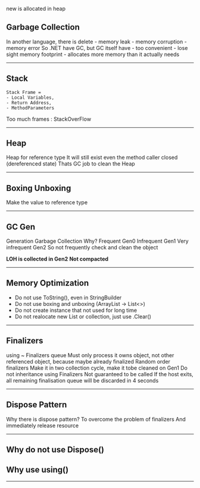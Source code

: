 new is allocated in heap

## Garbage Collection
In another language, there is delete
	- memory leak
	- memory corruption
	- memory error
So .NET have GC, but GC itself have 
	- too convenient
	- lose sight memory footprint
	- allocates more memory than it actually needs

---

## Stack
	Stack Frame = 
	- Local Variables, 
	- Return Address, 
	- MethodParameters
Too much frames : StackOverFlow

---

## Heap
Heap for reference type
It will still exist even the method caller closed (dereferenced state)
Thats GC job to clean the Heap

---
## Boxing Unboxing
Make the value to reference type

---

## GC Gen
Generation Garbage Collection
Why?
Frequent Gen0
Infrequent Gen1
Very infrequent Gen2
So not frequently check and clean the object

**LOH is collected in Gen2**
**Not compacted**

---

## Memory Optimization
- Do not use ToString(), even in StringBuilder
- Do not use boxing and unboxing (ArrayList -> List<>)
- Do not create instance that not used for long time
- Do not realocate new List or collection, just use .Clear()
  
---

## Finalizers
using ~
Finalizers queue
Must only process it owns object, not other referenced object, because maybe already finalized
Random order finalizers
Make it in two collection cycle, make it tobe cleaned on Gen1
Do not inheritance using Finalizers
Not guaranteed to be called
If the host exits, all remaining finalisation queue will be discarded in 4 seconds

---

## Dispose Pattern

Why there is dispose pattern?
To overcome the problem of finalizers
And immediately release resource

---

## Why do not use Dispose()
## Why use using()
---
